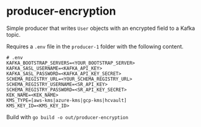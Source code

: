 # producer-encryption

Simple producer that writes `User` objects with an encrypted field to a Kafka topic.

Requires a `.env` file in the `producer-1` folder with the following content.
```
# .env
KAFKA_BOOTSTRAP_SERVERS=<YOUR_BOOTSTRAP_SERVER>
KAFKA_SASL_USERNAME=<KAFKA_API_KEY>
KAFKA_SASL_PASSWORD=<KAFKA_API_KEY_SECRET>
SCHEMA_REGISTRY_URL=<YOUR_SCHEMA_REGISTRY_URL>
SCHEMA_REGISTRY_USERNAME=<SR_API_KEY>
SCHEMA_REGISTRY_PASSWORD=<SR_API_KEY_SECRET>
KEK_NAME=<KEK_NAME>
KMS_TYPE=[aws-kms|azure-kms|gcp-kms|hcvault]
KMS_KEY_ID=<KMS_KEY_ID>
```

Build with `go build -o out/producer-encryption`